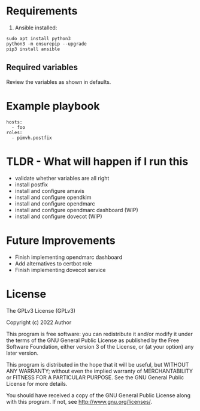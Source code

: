 # Requirements

1. Ansible installed:

```
sudo apt install python3
python3 -m ensurepip --upgrade
pip3 install ansible
```

## Required variables

Review the variables as shown in defaults.

# Example playbook

```
hosts:
  - foo
roles:
  - pimvh.postfix

```

# TLDR - What will happen if I run this

- validate whether variables are all right
- install postfix
- install and configure amavis
- install and configure opendkim
- install and configure opendmarc
- install and configure opendmarc dashboard (WIP)
- install and configure dovecot (WIP)

# Future Improvements

- Finish implementing opendmarc dashboard
- Add alternatives to certbot role
- Finish implementing dovecot service

# License

The GPLv3 License (GPLv3)

Copyright (c) 2022 Author

This program is free software: you can redistribute it and/or modify
it under the terms of the GNU General Public License as published by
the Free Software Foundation, either version 3 of the License, or
(at your option) any later version.

This program is distributed in the hope that it will be useful,
but WITHOUT ANY WARRANTY; without even the implied warranty of
MERCHANTABILITY or FITNESS FOR A PARTICULAR PURPOSE. See the
GNU General Public License for more details.

You should have received a copy of the GNU General Public License
along with this program. If not, see <http://www.gnu.org/licenses/>.
